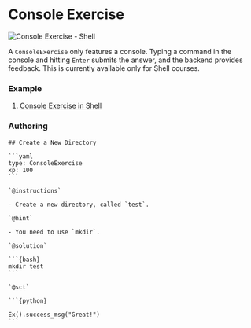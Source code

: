 # Console Exercise

![Console Exercise - Shell](/images/ConsoleExerciseShell.png)

A `ConsoleExercise` only features a console. Typing a command in the console and hitting `Enter` submits the answer, and the backend provides feedback. This is currently available only for Shell courses.

### Example

1. [Console Exercise in Shell](examples/md/shell/ConsoleExercise.md)

### Authoring

    ## Create a New Directory

    ```yaml
    type: ConsoleExercise 
    xp: 100 
    ```

    `@instructions`

    - Create a new directory, called `test`.

    `@hint`

    - You need to use `mkdir`.

    `@solution`

    ```{bash}
    mkdir test
    ```

    `@sct`

    ```{python}

    Ex().success_msg("Great!")
    ```
